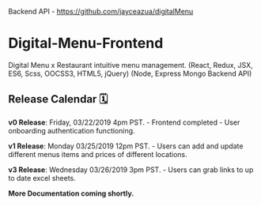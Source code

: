 Backend API - https://github.com/jayceazua/digitalMenu

# Digital-Menu-Frontend
Digital Menu x Restaurant intuitive menu management. (React, Redux, JSX, ES6, Scss, OOCSS3, HTML5, jQuery) (Node, Express Mongo Backend API)

## Release Calendar 🗓

**v0 Release**: Friday, 03/22/2019 4pm PST.
    - Frontend completed
    - User onboarding authentication functioning.

**v1 Release**: Monday 03/25/2019 12pm PST.
    - Users can add and update different menus items and prices of different locations.

**v3 Release**: Wednesday 03/26/2019 3pm PST.
    - Users can grab links to up to date excel sheets.

**More Documentation coming shortly.**